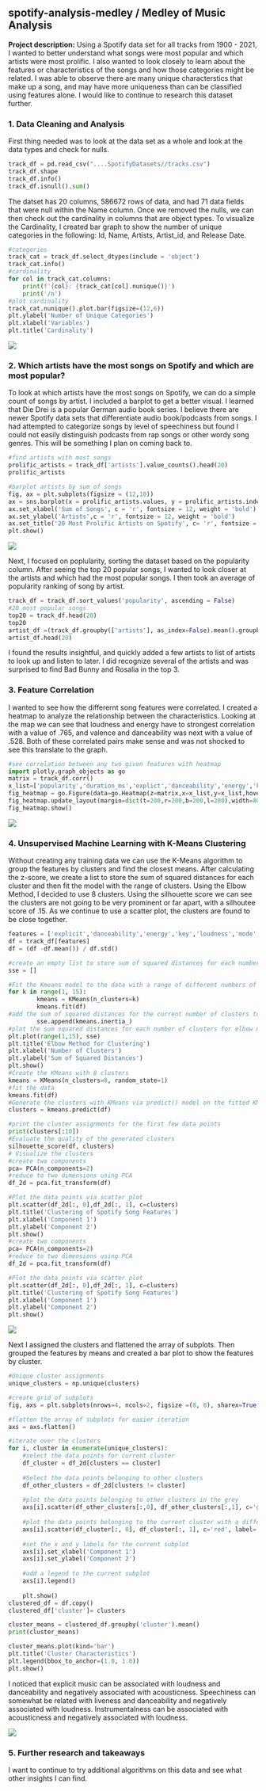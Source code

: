 ## spotify-analysis-medley / Medley of Music Analysis

**Project description:** Using a Spotify data set for all tracks from 1900 - 2021, I wanted to better understand what songs were most popular and which artists were most prolific. I also wanted to look closely to learn about the features or characteristics of the songs and how those categories might be related. I was able to observe there are many unique characterstics that make up a song, and may have more uniqueness than can be classified using features alone. I would like to continue to research this dataset further. 

### 1. Data Cleaning and Analysis

First thing needed was to look at the data set as a whole and look at the data types and check for nulls. 

```python
track_df = pd.read_csv("....SpotifyDatasets//tracks.csv")
track_df.shape
track_df.info()
track_df.isnull().sum()
```
The datset has 20 columns, 586672 rows of data, and had 71 data fields that were null within the Name column. Once we removed the nulls, we can then check out the cardinality in columns that are object types. To visualize the Cardinality, I created bar graph to show the number of unique categories in the following: Id, Name, Artists,  Artist_id, and Release Date.

```python
#categories
track_cat = track_df.select_dtypes(include = 'object')
track_cat.info()
#cardinality
for col in track_cat.columns:
    print(f'{col}: {track_cat[col].nunique()}')
    print('/n')
#plot cardinality
track_cat.nunique().plot.bar(figsize=(12,6))
plt.ylabel('Number of Unique Categories')
plt.xlabel('Variables')
plt.title('Cardinality')

```

<img src="images/Cardinality.PNG?raw=true"/>

### 2. Which artists have the most songs on Spotify and which are most popular?

To look at which artists have the most songs on Spotify, we can do a simple count of songs by artist. I included a barplot to get a better visual. I learned that Die Drei is a popular German audio book series. I believe there are newer Spotify data sets that differentiate audio book/podcasts from songs. I had attempted to categorize songs by level of speechiness but found I could not easily distinguish podcasts from rap songs or other wordy song genres. This will be something I plan on coming back to.

```python
#find artists with most songs
prolific_artists = track_df['artists'].value_counts().head(20)
prolific_artists

#barplot artists by sum of songs
fig, ax = plt.subplots(figsize = (12,10))
ax = sns.barplot(x = prolific_artists.values, y = prolific_artists.index, palette = 'rocket_r', orient = 'h', edgecolor = 'black', ax = ax)
ax.set_xlabel('Sum of Songs', c = 'r', fontsize = 12, weight = 'bold')
ax.set_ylabel('Artists',c = 'r', fontsize = 12, weight = 'bold')
ax.set_title('20 Most Prolific Artists on Spotify', c= 'r', fontsize = 14, weight = 'bold')
plt.show()
```

<img src="images/Prolific.PNG?raw=true"/>

Next, I focused on poplularity, sorting the dataset based on the popularity column. After seeing the top 20 popular songs, I wanted to look closer at the artists and which had the most popular songs. I then took an average of popularity ranking of song by artist.

```python
track_df = track_df.sort_values('popularity', ascending = False)
#20 most popular songs
top20 = track_df.head(20)
top20
artist_df =(track_df.groupby(['artists'], as_index=False).mean().groupby('artists')['popularity'].mean().sort_values(ascending=False))
artist_df.head(20)
```
I found the results insightful, and quickly added a few artists to list of artists to look up and listen to later. I did recognize several of the artists and was surprised to find Bad Bunny and Rosalia in the top 3.

### 3. Feature Correlation

I wanted to see how the differernt song features were correlated. I created a heatmap to analyze the relationship between the characteristics. Looking at the map we can see that loudness and energy have to strongest correlation with a value of .765, and valence and danceability was next with a value of .528. Both of these correlated pairs make sense and was not shocked to see this translate to the graph.

```python
#see correlation between any two given features with heatmap
import plotly.graph_objects as go
matrix = track_df.corr()
x_list=['popularity','duration_ms','explict','danceability','energy','key','loudness','mode','speechiness','acousticness','instrumentalness','liveness','valence','tempo','time_signature']
fig_heatmap = go.Figure(data=go.Heatmap(z=matrix,x=x_list,y=x_list,hoverongaps = False))
fig_heatmap.update_layout(margin=dict(t=200,r=200,b=200,l=200),width=800,height=650,autosize=False)
fig_heatmap.show()
```


<img src="images/Heatmap.PNG?raw=true"/>

### 4. Unsupervised Machine Learning with K-Means Clustering

Without creating any training data we can use the K-Means algorithm to group the features by clusters and find the closest means. After calculating the z-score, we create a list to store the sum of squared distances for each cluster and then fit the model with the range of clusters. Using the Elbow Method, I decided to use 8 clusters. Using the silhouette score we can see the clusters are not going to be very prominent or far apart, with a silhoutee score of .15. As we continue to use a scatter plot, the clusters are found to be close together. 

```python
features = ['explicit','danceability','energy','key','loudness','mode','speechiness','acousticness','instrumentalness','liveness','valence','tempo','duration_ms']
df = track_df[features]
df = (df -df.mean()) / df.std()

#create an empty list to store sum of squared distances for each number of clusters
sse = []

#Fit the Kmeans model to the data with a range of different numbers of clusters
for k in range(1, 15):
        kmeans = KMeans(n_clusters=k)
        kmeans.fit(df)
#add the sum of squared distances for the current number of clusters to the list
        sse.append(kmeans.inertia_)
#plot the sum squared distances for each number of clusters for elbow method
plt.plot(range(1,15), sse)
plt.title('Elbow Method for Clustering')
plt.xlabel('Number of Clusters')
plt.ylabel('Sum of Squared Distances')
plt.show()
#Create the KMeans with 8 clusters
kmeans = KMeans(n_clusters=8, random_state=1)
#fit the data
kmeans.fit(df)
#Generate the clusters with KMeans via predict() model on the fitted KMeans model
clusters = kmeans.predict(df)

#print the cluster assignments for the first few data points
print(clusters[:10])
#Evaluate the quality of the generated clusters
silhouette_score(df, clusters)
# Visualize the clusters
#create two components
pca= PCA(n_components=2) 
#reduce to two dimensions using PCA
df_2d = pca.fit_transform(df)

#Plot the data points via scatter plot
plt.scatter(df_2d[:, 0],df_2d[:, 1], c=clusters)
plt.title('Clustering of Spotify Song Features')
plt.xlabel('Component 1')
plt.ylabel('Component 2')
plt.show()
#create two components
pca= PCA(n_components=2) 
#reduce to two dimensions using PCA
df_2d = pca.fit_transform(df)

#Plot the data points via scatter plot
plt.scatter(df_2d[:, 0],df_2d[:, 1], c=clusters)
plt.title('Clustering of Spotify Song Features')
plt.xlabel('Component 1')
plt.ylabel('Component 2')
plt.show()
```
<img src="images/Scatter.PNG?raw=true"/>

Next I assigned the clusters and flattened the array of subplots. Then grouped the features by means and created a bar plot to show the features by cluster.

```python
#Unique cluster assignments
unique_clusters = np.unique(clusters)

#create grid of subplots
fig, axs = plt.subplots(nrows=4, ncols=2, figsize =(8, 8), sharex=True, sharey=True)

#flatten the array of subplots for easier iteration
axs = axs.flatten()

#iterate over the clusters
for i, cluster in enumerate(unique_clusters):
    #select the data points for current cluster
    df_cluster = df_2d[clusters == cluster]
    
    #Select the data points belonging to other clusters
    df_other_clusters = df_2d[clusters != cluster]
    
    #plot the data points belonging to other clusters in the grey
    axs[i].scatter(df_other_clusters[:,0], df_other_clusters[:,1], c='grey', label='Other Clusters', alpha =0.5)
    
    #plot the data points belonging to the current cluster with a different color
    axs[i].scatter(df_cluster[:, 0], df_cluster[:, 1], c='red', label='Cluster {}'.format(cluster))
    
    #set the x and y labels for the current subplot
    axs[i].set_xlabel('Component 1')
    axs[i].set_ylabel('Component 2')
    
    #add a legend to the current subplot
    axs[i].legend()
    
    plt.show()
clustered_df = df.copy()
clustered_df['cluster']= clusters

cluster_means = clustered_df.groupby('cluster').mean()
print(cluster_means)

cluster_means.plot(kind='bar')
plt.title('Cluster Characteristics')
plt.legend(bbox_to_anchor=(1.0, 1.0))
plt.show()
```
I noticed that explicit music can be associated with loudness and danceability and negatively associated with acousticness. Speechiness can somewhat be related with liveness and danceability and negatively associated with loudness. Instrumentalness can be associated with acousticness and negatively associated with loudness.

<img src="images/Cluster.PNG?raw=true"/>


### 5. Further research and takeaways

I want to continue to try additional algorithms on this data and see what other insights I can find. 
